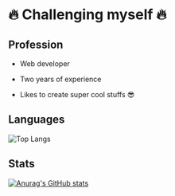 
# 🔥 Challenging myself 🔥

## Profession

* Web developer

* Two years of experience

* Likes to create super cool stuffs 😎

## Languages
![Top Langs](https://github-readme-stats.vercel.app/api/top-langs/?username=guihensn&layout=compact&langs_count=8)

## Stats
[![Anurag's GitHub stats](https://github-readme-stats.vercel.app/api?username=guihensn)](https://github.com/anuraghazra/github-readme-stats)
